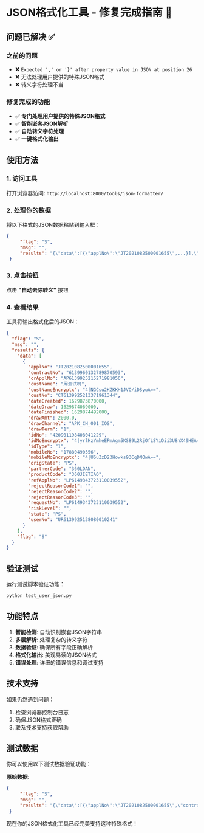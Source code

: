 # JSON格式化工具 - 修复完成指南 🎉

## 问题已解决 ✅

### 之前的问题
- ❌ `Expected ',' or '}' after property value in JSON at position 26`
- ❌ 无法处理用户提供的特殊JSON格式
- ❌ 转义字符处理不当

### 修复完成的功能
- ✅ **专门处理用户提供的特殊JSON格式**
- ✅ **智能嵌套JSON解析**
- ✅ **自动转义字符处理**
- ✅ **一键格式化输出**

## 使用方法

### 1. 访问工具
打开浏览器访问: `http://localhost:8000/tools/json-formatter/`

### 2. 处理你的数据
将以下格式的JSON数据粘贴到输入框：

```json
{ 
	 "flag": "S", 
	 "msg": "", 
	 "results": "{\"data\":[{\"applNo\":\"JT2021082500001655\",...}],\"flag\":\"S\"}" 
 }
```

### 3. 点击按钮
点击 **"自动去除转义"** 按钮

### 4. 查看结果
工具将输出格式化后的JSON：

```json
{
  "flag": "S",
  "msg": "",
  "results": {
    "data": [
      {
        "applNo": "JT2021082500001655",
        "contractNo": "6139960132789870593",
        "crApplNo": "AP6139925215271981056",
        "custName": "周测试呀",
        "custNameEncryptx": "4|NGCsu2KZKKH1JVO/iDSyuA==",
        "custNo": "CT6139925213371961344",
        "dateCreated": 1629873870000,
        "dateDraw": 1629874069000,
        "dateFinished": 1629874492000,
        "drawAmt": 2000.0,
        "drawChannel": "APK_CH_001_IOS",
        "drawTerm": "1",
        "idNo": "420901198408041229",
        "idNoEncryptx": "4|yrlHzYmheEPmAgm5KS89L2RjOfLSYiOii3U8nX49HEA=",
        "idType": "1",
        "mobileNo": "17880490556",
        "mobileNoEncryptx": "4|U6uZzD23Howks93CqDNOwA==",
        "origState": "PS",
        "partnerCode": "360LOAN",
        "productCode": "360JIETIAO",
        "refApplNo": "LP6149343723110039552",
        "rejectReasonCode1": "",
        "rejectReasonCode2": "",
        "rejectReasonCode3": "",
        "requestNo": "LP6149343723110039552",
        "riskLevel": "",
        "state": "PS",
        "userNo": "UR6139925138080010241"
      }
    ],
    "flag": "S"
  }
}
```

## 验证测试

运行测试脚本验证功能：

```bash
python test_user_json.py
```

## 功能特点

1. **智能检测**: 自动识别嵌套JSON字符串
2. **多层解析**: 处理复杂的转义字符
3. **数据验证**: 确保所有字段正确解析
4. **格式化输出**: 美观易读的JSON格式
5. **错误处理**: 详细的错误信息和调试支持

## 技术支持

如果仍然遇到问题：
1. 检查浏览器控制台日志
2. 确保JSON格式正确
3. 联系技术支持获取帮助

## 测试数据

你可以使用以下测试数据验证功能：

**原始数据**:
```json
{ 
	 "flag": "S", 
	 "msg": "", 
	 "results": "{\"data\":[{\"applNo\":\"JT2021082500001655\",\"contractNo\":\"6139960132789870593\",\"crApplNo\":\"AP6139925215271981056\",\"custName\":\"周测试呀\",\"custNameEncryptx\":\"4|NGCsu2KZKKH1JVO/iDSyuA==\",\"custNo\":\"CT6139925213371961344\",\"dateCreated\":1629873870000,\"dateDraw\":1629874069000,\"dateFinished\":1629874492000,\"drawAmt\":2000.00,\"drawChannel\":\"APK_CH_001_IOS\",\"drawTerm\":\"1\",\"idNo\":\"420901198408041229\",\"idNoEncryptx\":\"4|yrlHzYmheEPmAgm5KS89L2RjOfLSYiOii3U8nX49HEA=\",\"idType\":\"1\",\"mobileNo\":\"17880490556\",\"mobileNoEncryptx\":\"4|U6uZzD23Howks93CqDNOwA==\",\"origState\":\"PS\",\"partnerCode\":\"360LOAN\",\"productCode\":\"360JIETIAO\",\"refApplNo\":\"LP6149343723110039552\",\"rejectReasonCode1\":\"\",\"rejectReasonCode2\":\"\",\"rejectReasonCode3\":\"\",\"requestNo\":\"LP6149343723110039552\",\"riskLevel\":\"\",\"state\":\"PS\",\"userNo\":\"UR6139925138080010241\"},{\"applNo\":\"JT2021082500004503\",\"contractNo\":\"6139960132789870593\",\"crApplNo\":\"AP6139925215271981056\",\"custName\":\"周测试呀\",\"custNameEncryptx\":\"4|NGCsu2KZKKH1JVO/iDSyuA==\",\"custNo\":\"CT6139925213371961344\",\"dateCreated\":1629875215000,\"dateDraw\":1629875410000,\"dateFinished\":1629875436000,\"drawAmt\":2000.00,\"drawChannel\":\"APK_CH_001_IOS\",\"drawTerm\":\"1\",\"idNo\":\"420901198408041229\",\"idNoEncryptx\":\"4|yrlHzYmheEPmAgm5KS89L2RjOfLSYiOii3U8nX49HEA=\",\"idType\":\"1\",\"mobileNo\":\"17880490556\",\"mobileNoEncryptx\":\"4|U6uZzD23Howks93CqDNOwA==\",\"origState\":\"PS\",\"partnerCode\":\"360LOAN\",\"productCode\":\"360JIETIAO\",\"refApplNo\":\"LP6149349324254916609\",\"rejectReasonCode1\":\"\",\"rejectReasonCode2\":\"\",\"rejectReasonCode3\":\"\",\"requestNo\":\"LP6149349324254916609\",\"riskLevel\":\"\",\"state\":\"PS\",\"userNo\":\"UR6139925138080010241\"}],\"flag\":\"S\"}" 
 }
```

现在你的JSON格式化工具已经完美支持这种特殊格式！